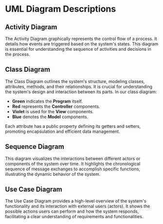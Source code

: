 # UML Diagram Descriptions

## Activity Diagram
The Activity Diagram graphically represents the control flow of a process. It details how events are triggered based on the system's states. This diagram is essential for understanding the sequence of activities and decisions in the process.

## Class Diagram
The Class Diagram outlines the system's structure, modeling classes, attributes, methods, and their relationships. It is crucial for understanding the system's design and interaction between its parts. In our class diagram:
- **Green** indicates the **Program** itself.
- **Red** represents the **Controller** components.
- **Violet** is used for the **View** components.
- **Blue** denotes the **Model** components.

Each attribute has a public property defining its getters and setters, promoting encapsulation and efficient data management.

## Sequence Diagram
This diagram visualizes the interactions between different actors or components of the system over time. It highlights the chronological sequence of message exchanges to accomplish specific functions, illustrating the dynamic behavior of the system.

## Use Case Diagram
The Use Case Diagram provides a high-level overview of the system's functionality and its interaction with external users (actors). It shows the possible actions users can perform and how the system responds, facilitating a clear understanding of requirements and functionalities.